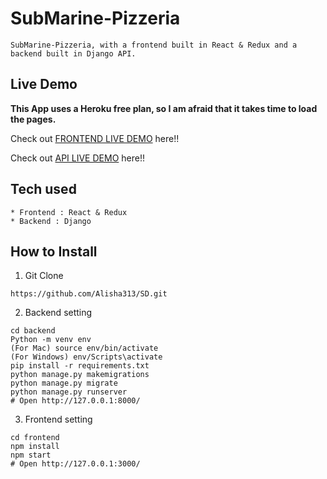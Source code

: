 # SubMarine-Pizzeria

```
SubMarine-Pizzeria, with a frontend built in React & Redux and a backend built in Django API.
```

## Live Demo

**This App uses a Heroku free plan, so I am afraid that it takes time to load the pages.**

Check out [FRONTEND LIVE DEMO](https://frontend-sd-alisha.herokuapp.com/) here!!

Check out [API LIVE DEMO](https://backend-sd-alisha.herokuapp.com/) here!!

## Tech used

```
* Frontend : React & Redux
* Backend : Django
```

## How to Install

1. Git Clone

```
https://github.com/Alisha313/SD.git
```

2. Backend setting

```
cd backend
Python -m venv env
(For Mac) source env/bin/activate
(For Windows) env/Scripts\activate
pip install -r requirements.txt
python manage.py makemigrations
python manage.py migrate
python manage.py runserver
# Open http://127.0.0.1:8000/
```

3. Frontend setting

```
cd frontend
npm install
npm start
# Open http://127.0.0.1:3000/
```
